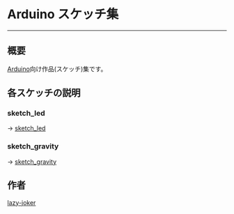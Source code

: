 # Arduino スケッチ集

---

## 概要

[Arduino](https://www.arduino.cc/)向け作品(スケッチ)集です。

## 各スケッチの説明

### sketch_led

→ [sketch_led](https://github.com/lazy-joker/arduino/blob/master/sketch_led/readme.md)

### sketch_gravity
→ [sketch_gravity](https://github.com/lazy-joker/arduino/blob/master/sketch_gravity/readme.md)

## 作者

[lazy-joker](https://github.com/lazy-joker)
